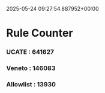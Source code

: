 2025-05-24 09:27:54.887952+00:00
# Rule Counter 
 ### UCATE : 641627

 ### Veneto : 146083

 ### Allowlist : 13930